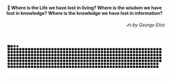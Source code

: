 <h4 align="center">
  💭 Where is the Life we have lost in living? Where is the wisdom we have lost in knowledge? Where is the knowledge we have lost in information?
  <h6 align="right">
    <i>
      ✍️ by George Eliot
    </i>
  </h6>
</h4>

#

<picture>
  <source media="(prefers-color-scheme: dark)" srcset="https://raw.githubusercontent.com/sakshiagrwal/sakshiagrwal/output/github-snake-dark.svg">
  <source media="(prefers-color-scheme: light)" srcset="https://raw.githubusercontent.com/sakshiagrwal/sakshiagrwal/output/github-snake.svg">
  <img alt="snk" src="https://raw.githubusercontent.com/sakshiagrwal/sakshiagrwal/output/github-snake.svg">
</picture>
